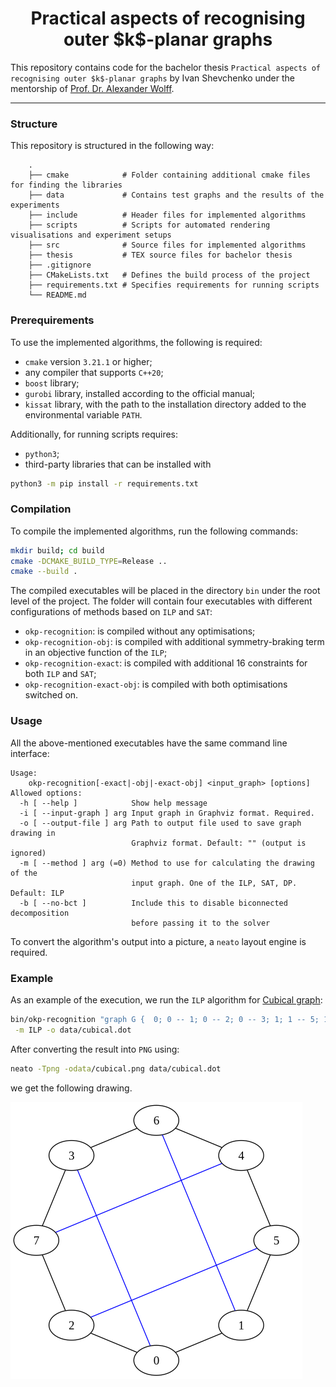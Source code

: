 <h1 align="center"> Practical aspects of recognising outer $k$-planar graphs </h1>

This repository contains code for the bachelor thesis `Practical aspects of recognising outer $k$-planar graphs` by Ivan Shevchenko under the mentorship of [Prof. Dr. Alexander Wolff](https://www.informatik.uni-wuerzburg.de/algo/team/wolff-alexander/).

---

### Structure
This repository is structured in the following way:

```
    .
    ├── cmake            # Folder containing additional cmake files for finding the libraries
    ├── data             # Contains test graphs and the results of the experiments
    ├── include          # Header files for implemented algorithms
    ├── scripts          # Scripts for automated rendering visualisations and experiment setups
    ├── src              # Source files for implemented algorithms
    ├── thesis           # TEX source files for bachelor thesis 
    ├── .gitignore
    ├── CMakeLists.txt   # Defines the build process of the project
    ├── requirements.txt # Specifies requirements for running scripts
    └── README.md
```

### Prerequirements

To use the implemented algorithms, the following is required:
- `cmake` version `3.21.1` or higher;
- any compiler that supports `C++20`;
- `boost` library;
- `gurobi` library, installed according to the official manual;
- `kissat` library, with the path to the installation directory added to the environmental variable `PATH`.

Additionally, for running scripts requires:
- `python3`;
- third-party libraries that can be installed with
```bash
python3 -m pip install -r requirements.txt
```

### Compilation

To compile the implemented algorithms, run the following commands:
```bash
mkdir build; cd build
cmake -DCMAKE_BUILD_TYPE=Release ..
cmake --build .
```

The compiled executables will be placed in the directory `bin` under the root level of the project. The folder will contain four executables with different configurations of methods based on `ILP` and `SAT`:
- `okp-recognition`: is compiled without any optimisations;
- `okp-recognition-obj`: is compiled with additional symmetry-braking term in an objective function of the `ILP`;
- `okp-recognition-exact`: is compiled with additional $16$ constraints for both `ILP` and `SAT`;
- `okp-recognition-exact-obj`: is compiled with both optimisations switched on.

### Usage

All the above-mentioned executables have the same command line interface:
```
Usage:
    okp-recognition[-exact|-obj|-exact-obj] <input_graph> [options]
Allowed options:
  -h [ --help ]            Show help message
  -i [ --input-graph ] arg Input graph in Graphviz format. Required.
  -o [ --output-file ] arg Path to output file used to save graph drawing in 
                           Graphviz format. Default: "" (output is ignored)
  -m [ --method ] arg (=0) Method to use for calculating the drawing of the 
                           input graph. One of the ILP, SAT, DP. Default: ILP
  -b [ --no-bct ]          Include this to disable biconnected decomposition 
                           before passing it to the solver
```

To convert the algorithm's output into a picture, a `neato` layout engine is required.

### Example

As an example of the execution, we run the `ILP` algorithm for [Cubical graph](https://houseofgraphs.org/graphs/1022):
```bash
bin/okp-recognition "graph G {  0; 0 -- 1; 0 -- 2; 0 -- 3; 1; 1 -- 5; 1 -- 6; 2; 2 -- 5; 2 -- 7; 3; 3 -- 6; 3 -- 7; 4; 4 -- 5; 4 -- 6; 4 -- 7; 5; 6; 7;}"\
 -m ILP -o data/cubical.dot
```
After converting the result into `PNG` using:
```bash
neato -Tpng -odata/cubical.png data/cubical.dot
```
we get the following drawing.

![A cubical graph drawing by `ILP`-based algorithm](data/cubical.png)
